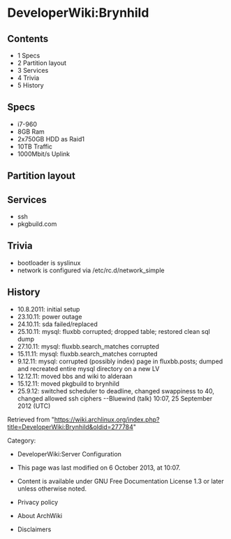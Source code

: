DeveloperWiki:Brynhild
======================

  

Contents
--------

-   1 Specs
-   2 Partition layout
-   3 Services
-   4 Trivia
-   5 History

Specs
-----

-   i7-960
-   8GB Ram
-   2x750GB HDD as Raid1
-   10TB Traffic
-   1000Mbit/s Uplink

Partition layout
----------------

Services
--------

-   ssh
-   pkgbuild.com

Trivia
------

-   bootloader is syslinux
-   network is configured via /etc/rc.d/network_simple

History
-------

-   10.8.2011: initial setup
-   23.10.11: power outage
-   24.10.11: sda failed/replaced
-   25.10.11: mysql: fluxbb corrupted; dropped table; restored clean sql
    dump
-   27.10.11: mysql: fluxbb.search_matches corrupted
-   15.11.11: mysql: fluxbb.search_matches corrupted
-   9.12.11: mysql: corrupted (possibly index) page in fluxbb.posts;
    dumped and recreated entire mysql directory on a new LV
-   12.12.11: moved bbs and wiki to alderaan
-   15.12.11: moved pkgbuild to brynhild
-   25.9.12: switched scheduler to deadline, changed swappiness to 40,
    changed allowed ssh ciphers --Bluewind (talk) 10:07, 25 September
    2012 (UTC)

Retrieved from
"https://wiki.archlinux.org/index.php?title=DeveloperWiki:Brynhild&oldid=277784"

Category:

-   DeveloperWiki:Server Configuration

-   This page was last modified on 6 October 2013, at 10:07.
-   Content is available under GNU Free Documentation License 1.3 or
    later unless otherwise noted.
-   Privacy policy
-   About ArchWiki
-   Disclaimers
